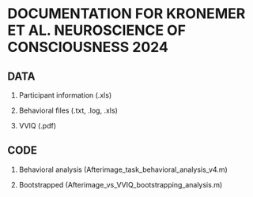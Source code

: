 # DOCUMENTATION FOR KRONEMER ET AL. NEUROSCIENCE OF CONSCIOUSNESS 2024

## DATA

1. Participant information (.xls) 

2. Behavioral files (.txt, .log, .xls)

3. VVIQ (.pdf)

## CODE

1. Behavioral analysis (Afterimage_task_behavioral_analysis_v4.m)

2. Bootstrapped (Afterimage_vs_VVIQ_bootstrapping_analysis.m)
